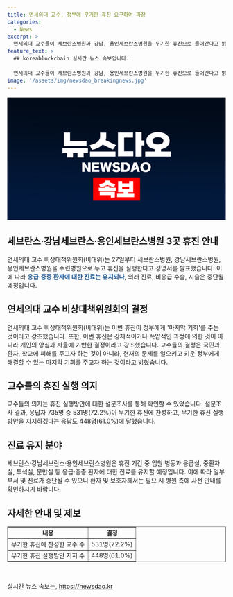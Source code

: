 ```yaml
---
title: 연세의대 교수, 정부에 무기한 휴진 요구하여 파장
categories:
  - News
excerpt: >
  연세의대 교수들이 세브란스병원과 강남, 용인세브란스병원을 무기한 휴진으로 들어간다고 밝혔습니다. 이 결정은 정부에 마지막 기회를 주기 위한 것으로, 양심과 자율에 따른 결정이라고 강조했습니다. 휴진 기간 동안에는 입원 병동과 응급실, 중환자실, 분만실 등 필수 분야는 유지될 예정이며, 이 결정에 찬성하는 교수들의 비율이 높은 것으로 나타났습니다. 연세의대의 이번 행동은 국민과 환자들에게 피해를 주기 위한 것이 아니라는 점을 강조했습니다.
feature_text: >
  ## koreablockchain 실시간 뉴스 속보입니다.

  연세의대 교수들이 세브란스병원과 강남, 용인세브란스병원을 무기한 휴진으로 들어간다고 밝혔습니다. 이 결정은 정부에 마지막 기회를 주기 위한 것으로, 양심과 자율에 따른 결정이라고 강조했습니다. 휴진 기간 동안에는 입원 병동과 응급실, 중환자실, 분만실 등 필수 분야는 유지될 예정이며, 이 결정에 찬성하는 교수들의 비율이 높은 것으로 나타났습니다. 연세의대의 이번 행동은 국민과 환자들에게 피해를 주기 위한 것이 아니라는 점을 강조했습니다.
image: '/assets/img/newsdao_breakingnews.jpg'
---
```


<p><img src="/assets/img/newsdao_breakingnews.jpg" alt="koreablockchain 속보" /></p>

<h2 data-ke-size="size26">세브란스·강남세브란스·용인세브란스병원 3곳 휴진 안내</h2>

<p data-ke-size="size16">연세의대 교수 비상대책위원회(비대위)는 27일부터 세브란스병원, 강남세브란스병원, 용인세브란스병원을 수련병원으로 두고 휴진을 실행한다고 성명서를 발표했습니다. 이에 따라 <b><span style="color: #1a5490;">응급·중증 환자에 대한 진료는 유지되나</span></b>, 외래 진료, 비응급 수술, 시술은 중단될 예정입니다.</p>

<h2 data-ke-size="size26">연세의대 교수 비상대책위원회의 결정</h2>

<p data-ke-size="size16">연세의대 교수 비상대책위원회(비대위)는 이번 휴진이 정부에게 '마지막 기회'를 주는 것이라고 강조했습니다. 또한, 이번 휴진은 강제적이거나 폭압적인 과정에 의한 것이 아니라 개인의 양심과 자율에 기반한 결정이라고 강조했습니다. 교수들의 결정은 국민과 환자, 학교에 피해를 주고자 하는 것이 아니라, 현재의 문제를 일으키고 키운 정부에게 해결할 수 있는 마지막 기회를 주고자 하는 것이라고 밝혔습니다.</p>

<h2 data-ke-size="size26">교수들의 휴진 실행 의지</h2>

<p data-ke-size="size16">교수들의 의지는 휴진 실행방안에 대한 설문조사를 통해 확인할 수 있었습니다. 설문조사 결과, 응답자 735명 중 531명(72.2%)이 무기한 휴진에 찬성하고, 무기한 휴진 실행방안을 지지하겠다는 응답도 448명(61.0%)에 달했습니다.</p>

<h2 data-ke-size="size26">진료 유지 분야</h2>

<p data-ke-size="size16">세브란스·강남세브란스·용인세브란스병원은 휴진 기간 중 입원 병동과 응급실, 중환자실, 투석실, 분만실 등 응급·중증 환자에 대한 진료를 유지할 예정입니다. 이에 따라 일부 부서 및 진료가 중단될 수 있으니 환자 및 보호자께서는 필요 시 병원 측에 사전 안내를 확인하시기 바랍니다.</p>

<h2 data-ke-size="size26">자세한 안내 및 제보</h2>

<table style="width: 100%;" border="1">
<tbody>
<tr>
<td style="text-align: center; height: 17px;"><b>내용</b></td>
<td style="text-align: center; height: 17px;"><b>결정</b></td>
</tr>
<tr>
<td style="text-align: center; height: 17px;">무기한 휴진에 찬성한 교수 수</td>
<td style="text-align: center; height: 17px;">531명(72.2%)</td>
</tr>
<tr>
<td style="text-align: center; height: 17px;">무기한 휴진 실행방안 지지 수</td>
<td style="text-align: center; height: 17px;">448명(61.0%)</td>
</tr>
</tbody>
</table>

<p data-ke-size="size16">&nbsp;</p>
실시간 뉴스 속보는, <a href="https://newsdao.kr" rel="dofollow">https://newsdao.kr</a>


